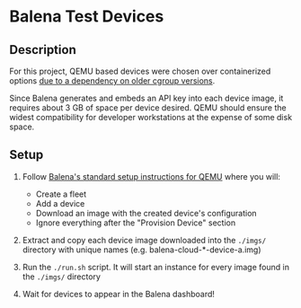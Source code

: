 # Balena Test Devices

## Description
For this project, QEMU based devices were chosen over containerized options [due to a dependency on older cgroup versions](https://github.com/balena-os/balenaos-in-container).

Since Balena generates and embeds an API key into each device image, it requires about 3 GB of space per device desired. 
QEMU should ensure the widest compatibility for developer workstations at the expense of some disk space.

## Setup
1. Follow [Balena's standard setup instructions for QEMU](https://www.balena.io/docs/learn/getting-started/qemux86-64/rust/) where you will:
    - Create a fleet
    - Add a device
    - Download an image with the created device's configuration
    - Ignore everything after the "Provision Device" section

2. Extract and copy each device image downloaded into the `./imgs/` directory with unique names (e.g. balena-cloud-*-device-a.img)

3. Run the `./run.sh` script. It will start an instance for every image found in the `./imgs/` directory

4. Wait for devices to appear in the Balena dashboard!
